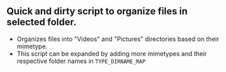 ## Quick and dirty script to organize files in selected folder.

- Organizes files into "Videos" and "Pictures" directories based on their mimetype.
- This script can be expanded by adding more mimetypes and their respective folder names in `TYPE_DIRNAME_MAP`
